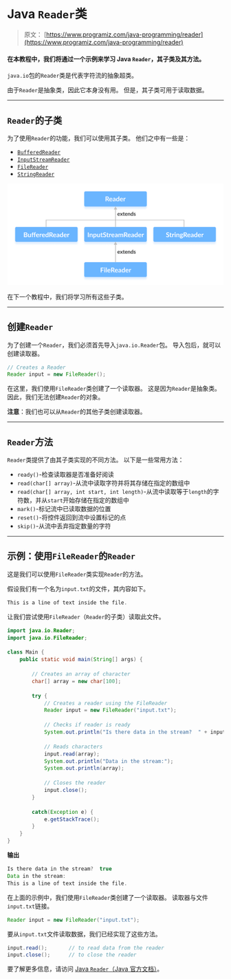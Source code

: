 # Java `Reader`类

> 原文： [https://www.programiz.com/java-programming/reader](https://www.programiz.com/java-programming/reader)

#### 在本教程中，我们将通过一个示例来学习 Java `Reader`，其子类及其方法。

`java.io`包的`Reader`类是代表字符流的抽象超类。

由于`Reader`是抽象类，因此它本身没有用。 但是，其子类可用于读取数据。

* * *

## `Reader`的子类

为了使用`Reader`的功能，我们可以使用其子类。 他们之中有一些是：

*   [`BufferedReader`](https://www.programiz.com/java-programming/bufferedreader "Java BufferedReader")
*   [`InputStreamReader`](https://www.programiz.com/java-programming/inputstreamreader "Java InputStreamReader")
*   [`FileReader`](https://www.programiz.com/java-programming/filereader "Java FileReader")
*   [`StringReader`](https://www.programiz.com/java-programming/stringreader "Java StringReader")

![Subclasses of Java Reader are BufferedReader, InputStreamReader, FileReader and StringReader.](img/aeb962df6c6dda5a5d3398c370844d90.png "Java Reader Class")

在下一个教程中，我们将学习所有这些子类。

* * *

## 创建`Reader`

为了创建一个`Reader`，我们必须首先导入`java.io.Reader`包。 导入包后，就可以创建读取器。

```java
// Creates a Reader
Reader input = new FileReader(); 
```

在这里，我们使用`FileReader`类创建了一个读取器。 这是因为`Reader`是抽象类。 因此，我们无法创建`Reader`的对象。

**注意**：我们也可以从`Reader`的其他子类创建读取器。

* * *

## `Reader`方法

`Reader`类提供了由其子类实现的不同方法。 以下是一些常用方法：

*   `ready()`-检查读取器是否准备好阅读
*   `read(char[] array)`-从流中读取字符并将其存储在指定的数组中
*   `read(char[] array, int start, int length)`-从流中读取等于`length`的字符数，并从`start`开始存储在指定的数组中
*   `mark()`-标记流中已读取数据的位置
*   `reset()`-将控件返回到流中设置标记的点
*   `skip()`-从流中丢弃指定数量的字符

* * *

## 示例：使用`FileReader`的`Reader`

这是我们可以使用`FileReader`类实现`Reader`的方法。

假设我们有一个名为`input.txt`的文件，其内容如下。

```java
This is a line of text inside the file. 
```

让我们尝试使用`FileReader`（`Reader`的子类）读取此文件。

```java
import java.io.Reader;
import java.io.FileReader;

class Main {
    public static void main(String[] args) {

        // Creates an array of character
        char[] array = new char[100];

        try {
            // Creates a reader using the FileReader
            Reader input = new FileReader("input.txt");

            // Checks if reader is ready 
            System.out.println("Is there data in the stream?  " + input.ready());

            // Reads characters
            input.read(array);
            System.out.println("Data in the stream:");
            System.out.println(array);

            // Closes the reader
            input.close();
        }

        catch(Exception e) {
            e.getStackTrace();
        }
    }
} 
```

**输出**

```java
Is there data in the stream?  true
Data in the stream:
This is a line of text inside the file. 
```

在上面的示例中，我们使用`FileReader`类创建了一个读取器。 读取器与文件`input.txt`链接。

```java
Reader input = new FileReader("input.txt"); 
```

要从`input.txt`文件读取数据，我们已经实现了这些方法。

```java
input.read();       // to read data from the reader
input.close();      // to close the reader 
```

要了解更多信息，请访问 [Java `Reader`（Java 官方文档）](https://docs.oracle.com/javase/7/docs/api/java/io/Reader.html "Java Reader (official Java documentation)")。
